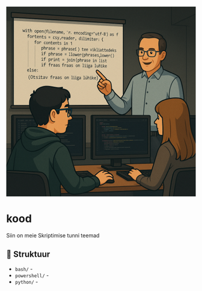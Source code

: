 ![skriptimise kaanepilt](kood.PNG)

# kood

Siin on meie Skriptimise tunni teemad


## 📁 Struktuur

- `bash/` -
- `powershell/` - 
- `python/` -

